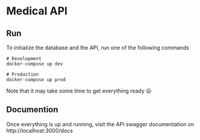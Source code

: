 # Medical API

## Run

To initialize the database and the API, run one of the following commands

```
# Development
docker-compose up dev

# Production
docker-compose up prod
```

Note that it may take some time to get everything ready 😛

## Documention

Once everything is up and running, visit the API swagger documentation on http://localhost:3000/docs


